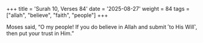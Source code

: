+++
title = 'Surah 10, Verses 84'
date = '2025-08-27'
weight = 84
tags = ["allah", "believe", "faith", "people"]
+++

Moses said, “O my people! If you do believe in Allah and submit ˹to His Will˺, then put your trust in Him.”